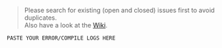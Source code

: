 > Please search for existing (open and closed) issues first to avoid duplicates.  
Also have a look at the [Wiki](https://github.com/SoDebug/esp8266_kill/wiki).  

```
PASTE YOUR ERROR/COMPILE LOGS HERE
```